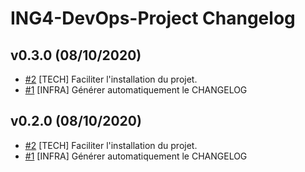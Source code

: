 # ING4-DevOps-Project Changelog

## v0.3.0 (08/10/2020)

- [#2](https://github.com/VincentHardouin/ING4-DevOps-Project/pull/2) [TECH] Faciliter l'installation du projet.
- [#1](https://github.com/VincentHardouin/ING4-DevOps-Project/pull/1) [INFRA] Générer automatiquement le CHANGELOG

## v0.2.0 (08/10/2020)

- [#2](https://github.com/VincentHardouin/ING4-DevOps-Project/pull/2) [TECH] Faciliter l'installation du projet.
- [#1](https://github.com/VincentHardouin/ING4-DevOps-Project/pull/1) [INFRA] Générer automatiquement le CHANGELOG
